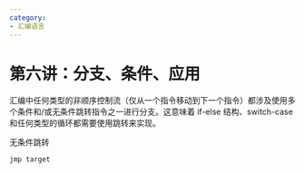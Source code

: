 ```yaml
---
category: 
- 汇编语言
---
```


# 第六讲：分支、条件、应用


汇编中任何类型的非顺序控制流（仅从一个指令移动到下一个指令）都涉及使用多个条件和/或无条件跳转指令之一进行分支。这意味着 if-else 结构、switch-case 和任何类型的循环都需要使用跳转来实现。

无条件跳转

```x86asm
jmp target
```